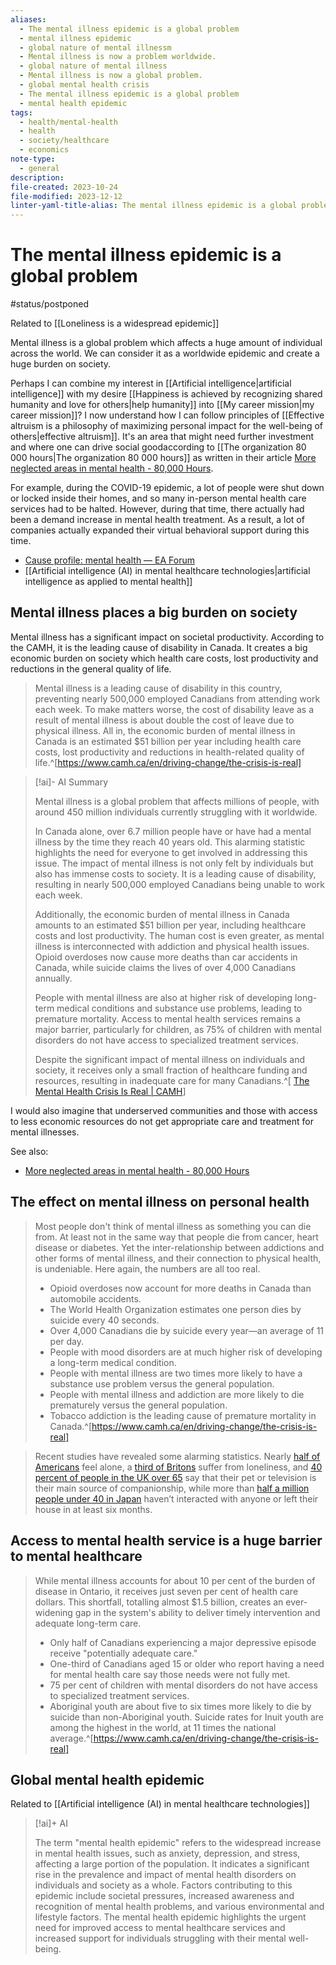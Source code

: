 ```yaml
---
aliases:
  - The mental illness epidemic is a global problem
  - mental illness epidemic
  - global nature of mental illnessm
  - Mental illness is now a problem worldwide.
  - global nature of mental illness
  - Mental illness is now a global problem.
  - global mental health crisis
  - The mental illness epidemic is a global problem
  - mental health epidemic
tags:
  - health/mental-health
  - health
  - society/healthcare
  - economics
note-type:
  - general
description: 
file-created: 2023-10-24
file-modified: 2023-12-12
linter-yaml-title-alias: The mental illness epidemic is a global problem
---
```


# The mental illness epidemic is a global problem

#status/postponed

Related to [[Loneliness is a widespread epidemic]]

Mental illness is a global problem which affects a huge amount of individual across the world. We can consider it as a worldwide epidemic and create a huge burden on society.

Perhaps I can combine my interest in [[Artificial intelligence|artificial intelligence]] with my desire [[Happiness is achieved by recognizing shared humanity and love for others|help humanity]] into [[My career mission|my career mission]]? I now understand how I can follow principles of [[Effective altruism is a philosophy of maximizing personal impact for the well-being of others|effective altruism]]. It's an area that might need further investment and where one can drive social goodaccording to [[The organization 80 000 hours|The organization 80 000 hours]] as written in their article [More neglected areas in mental health - 80,000 Hours](https://80000hours.org/problem-profiles/neglected-mental-health/).

For example, during the COVID-19 epidemic, a lot of people were shut down or locked inside their homes, and so many in-person mental health care services had to be halted. However, during that time, there actually had been a demand increase in mental health treatment. As a result, a lot of companies actually expanded their virtual behavioral support during this time.

- [Cause profile: mental health — EA Forum](https://forum.effectivealtruism.org/posts/XWSTBBH8gSjiaNiy7/cause-profile-mental-health#Introduction)
- [[Artificial intelligence (AI) in mental healthcare technologies|artificial intelligence as applied to mental health]]

## Mental illness places a big burden on society

Mental illness has a significant impact on societal productivity. According to the CAMH, it is the leading cause of disability in Canada. It creates a big economic burden on society which health care costs, lost productivity and reductions in the general quality of life.

> Mental illness is a leading cause of disability in this country, preventing nearly 500,000 employed Canadians from attending work each week. To make matters worse, the cost of disability leave as a result of mental illness is about double the cost of leave due to physical illness. All in, the economic burden of mental illness in Canada is an estimated $51 billion per year including health care costs, lost productivity and reductions in health-related quality of life.^[https://www.camh.ca/en/driving-change/the-crisis-is-real]

> [!ai]- AI Summary
>
> Mental illness is a global problem that affects millions of people, with around 450 million individuals currently struggling with it worldwide.
>
> In Canada alone, over 6.7 million people have or have had a mental illness by the time they reach 40 years old. This alarming statistic highlights the need for everyone to get involved in addressing this issue. The impact of mental illness is not only felt by individuals but also has immense costs to society. It is a leading cause of disability, resulting in nearly 500,000 employed Canadians being unable to work each week.
>
> Additionally, the economic burden of mental illness in Canada amounts to an estimated $51 billion per year, including healthcare costs and lost productivity. The human cost is even greater, as mental illness is interconnected with addiction and physical health issues. Opioid overdoses now cause more deaths than car accidents in Canada, while suicide claims the lives of over 4,000 Canadians annually.
>
> People with mental illness are also at higher risk of developing long-term medical conditions and substance use problems, leading to premature mortality. Access to mental health services remains a major barrier, particularly for children, as 75% of children with mental disorders do not have access to specialized treatment services.
>
> Despite the significant impact of mental illness on individuals and society, it receives only a small fraction of healthcare funding and resources, resulting in inadequate care for many Canadians.^[ [The Mental Health Crisis Is Real | CAMH](https://www.camh.ca/en/driving-change/the-crisis-is-real)]

I would also imagine that underserved communities and those with access to less economic resources do not get appropriate care and treatment for mental illnesses.

See also:
- [More neglected areas in mental health - 80,000 Hours](https://80000hours.org/problem-profiles/neglected-mental-health/)

## The effect on mental illness on personal health

> Most people don't think of mental illness as something you can die from. At least not in the same way that people die from cancer, heart disease or diabetes. Yet the inter-relationship between addictions and other forms of mental illness, and their connection to physical health, is undeniable. Here again, the numbers are all too real.
>
> - Opioid overdoses now account for more deaths in Canada than automobile accidents.
> - The World Health Organization estimates one person dies by suicide every 40 seconds.
> - Over 4,000 Canadians die by suicide every year—an average of 11 per day.
> - People with mood disorders are at much higher risk of developing a long-term medical condition.
> - People with mental illness are two times more likely to have a substance use problem versus the general population.
> - People with mental illness and addiction are more likely to die prematurely versus the general population.
> - Tobacco addiction is the leading cause of premature mortality in Canada.^[https://www.camh.ca/en/driving-change/the-crisis-is-real]

> Recent studies have revealed some alarming statistics. Nearly [half of Americans](https://www.cigna.com/about-us/newsroom/studies-and-reports/loneliness-questionnaire) feel alone, a [third of Britons](https://www.bbc.co.uk/mediacentre/latestnews/2018/loneliest-age-group-radio-4) suffer from loneliness, and [40 percent of people in the UK over 65](https://www.ageuk.org.uk/globalassets/age-uk/documents/reports-and-publications/reports-and-briefings/health--wellbeing/rb_june15_lonelines_in_later_life_evidence_review.pdf) say that their pet or television is their main source of companionship, while more than [half a million people under 40 in Japan](https://www.japantimes.co.jp/news/2016/09/07/national/japan-home-541000-young-recluses-survey-finds/#.XXIuEpMzb-Y) haven’t interacted with anyone or left their house in at least six months.

## Access to mental health service is a huge barrier to mental healthcare

> While mental illness accounts for about 10 per cent of the burden of disease in Ontario, it receives just seven per cent of health care dollars. This shortfall, totalling almost $1.5 billion, creates an ever-widening gap in the system's ability to deliver timely intervention and adequate long-term care.
>
> - Only half of Canadians experiencing a major depressive episode receive "potentially adequate care."
> - One-third of Canadians aged 15 or older who report having a need for mental health care say those needs were not fully met.
> - 75 per cent of children with mental disorders do not have access to specialized treatment services.
> - Aboriginal youth are about five to six times more likely to die by suicide than non-Aboriginal youth. Suicide rates for Inuit youth are among the highest in the world, at 11 times the national average.^[https://www.camh.ca/en/driving-change/the-crisis-is-real]

## Global mental health epidemic

Related to [[Artificial intelligence (AI) in mental healthcare technologies]]

> [!ai]+ AI
>
> The term "mental health epidemic" refers to the widespread increase in mental health issues, such as anxiety, depression, and stress, affecting a large portion of the population. It indicates a significant rise in the prevalence and impact of mental health disorders on individuals and society as a whole. Factors contributing to this epidemic include societal pressures, increased awareness and recognition of mental health problems, and various environmental and lifestyle factors. The mental health epidemic highlights the urgent need for improved access to mental healthcare services and increased support for individuals struggling with their mental well-being.

